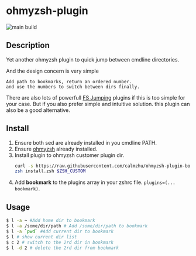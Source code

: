 # ohmyzsh-plugin

![main build](https://github.com/calmzhu/ohmyzsh-plugin-bookmark/actions/workflows/build.yml/badge.svg?branch=main)

## Description

Yet another ohmyzsh plugin to quick jump between cmdline directories.

And the design concern is very simple 

    Add path to bookmarks, return an ordered number.
    and use the numbers to switch between dirs finally.

There are also lots of powerfull [FS Jumping](https://github.com/ohmyzsh/ohmyzsh/wiki/Plugins-Overview#fs-jumping) plugins if this is too simple for your case.
But if you also prefer simple and intuitive solution. this plugin can also be a good alternative.


## Install
1. Ensure both sed are already installed in you cmdline PATH.
1. Ensure [ohmyzsh](https://github.com/ohmyzsh/ohmyzsh) already installed.
1. Install plugin to ohmyzsh customer plugin dir.
    ```zsh
    curl -s https://raw.githubusercontent.com/calmzhu/ohmyzsh-plugin-bookmark/main/install.zsh >install.zsh
    zsh install.zsh $ZSH_CUSTOM
    ```
1. Add **bookmark** to the plugins array in your zshrc file.
    `plugins=(... bookmark)`.

## Usage

```bash
$ l -a ~ #Add home dir to bookmark
$ l -a /some/dir/path # Add /some/dir/path to bookmark
$ l -a `pwd` #Add current dir to bookmark
$ l # show current dir list
$ c 2 # switch to the 2rd dir in bookmark
$ l -d 2 # delete the 2rd dir from bookmark

```

